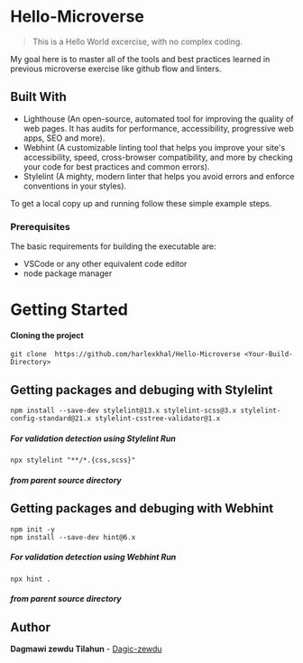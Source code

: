 # Hello-Microverse

> This is a Hello World excercise, with no complex coding.

My goal here is to master all of the tools and best practices learned in previous microverse exercise like github flow and linters.

## Built With

- Lighthouse (An open-source, automated tool for improving the quality of web pages. It has audits for performance, accessibility, progressive web apps, SEO and more).
- Webhint (A customizable linting tool that helps you improve your site's accessibility, speed, cross-browser compatibility, and more by checking your code for best practices and common errors).
- Stylelint (A mighty, modern linter that helps you avoid errors and enforce conventions in your styles).

To get a local copy up and running follow these simple example steps.

### Prerequisites
The basic requirements for building the executable are:

* VSCode or any other equivalent code editor
* node package manager

# Getting Started

#### Cloning the project
```
git clone  https://github.com/harlexkhal/Hello-Microverse <Your-Build-Directory>
```

## Getting packages and debuging with Stylelint
```
npm install --save-dev stylelint@13.x stylelint-scss@3.x stylelint-config-standard@21.x stylelint-csstree-validator@1.x
```
##### For validation detection using Stylelint Run
```
npx stylelint "**/*.{css,scss}"
```
##### from parent source directory

## Getting packages and debuging with Webhint
```
npm init -y
npm install --save-dev hint@6.x
```
##### For validation detection using Webhint Run
```
npx hint .
```
##### from parent source directory

## Author
 **Dagmawi zewdu Tilahun** - [Dagic-zewdu](https://github.com/Dagic-zewdu)